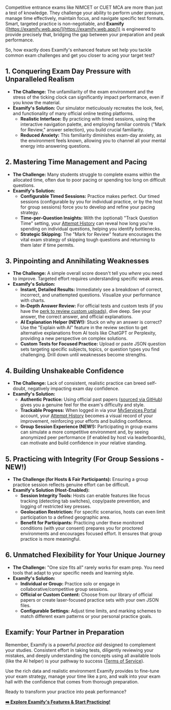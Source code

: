 Competitive entrance exams like NIMCET or CUET MCA are more than just a test of knowledge. They challenge your ability to perform under pressure, manage time effectively, maintain focus, and navigate specific test formats. Smart, targeted practice is non-negotiable, and **Examify** ([https://examify.web.app/](https://examify.web.app/)) is engineered to provide precisely that, bridging the gap between your preparation and peak performance.

So, how exactly does Examify's enhanced feature set help you tackle common exam challenges and get you closer to acing your target test?

## 1. Conquering Exam Day Pressure with Unparalleled Realism

*   **The Challenge:** The unfamiliarity of the exam environment and the stress of the ticking clock can significantly impact performance, even if you know the material.
*   **Examify's Solution:** Our simulator meticulously recreates the look, feel, and functionality of many official online testing platforms.
    *   **Realistic Interface:** By practicing with timed sessions, using the interactive navigation palette, and employing familiar controls ("Mark for Review," answer selection), you build crucial familiarity.
    *   **Reduced Anxiety:** This familiarity diminishes exam-day anxiety, as the environment feels known, allowing you to channel all your mental energy into answering questions.

<!-- Placeholder for Screenshot: Exam interface highlighting timer and palette -->
<!-- Example: ![Examify Timed Session](https://example.com/path/to/exam-timed-session.png "Practicing under timed conditions in Examify") -->

## 2. Mastering Time Management and Pacing

*   **The Challenge:** Many students struggle to complete exams within the allocated time, often due to poor pacing or spending too long on difficult questions.
*   **Examify's Solution:**
    *   **Configurable Timed Sessions:** Practice makes perfect. Our timed sessions (configurable by you for individual practice, or by the host for group sessions) force you to develop and refine your pacing strategy.
    *   **Time-per-Question Insights:** With the (optional) "Track Question Time" setting, your [Attempt History](/profile) can reveal how long you're spending on individual questions, helping you identify bottlenecks.
    *   **Strategic Skipping:** The "Mark for Review" feature encourages the vital exam strategy of skipping tough questions and returning to them later if time permits.

## 3. Pinpointing and Annihilating Weaknesses

*   **The Challenge:** A simple overall score doesn't tell you *where* you need to improve. Targeted effort requires understanding specific weak areas.
*   **Examify's Solution:**
    *   **Instant, Detailed Results:** Immediately see a breakdown of correct, incorrect, and unattempted questions. Visualize your performance with charts.
    *   **In-Depth Answer Review:** For official tests and custom tests (if you have the [perk to review custom uploads](https://bcaexamprep.web.app/perks)), dive deep. See your answer, the correct answer, and official explanations.
    *   **AI Explanation Helper (NEW!):** Stuck on why an answer is correct? Use the "Explain with AI" feature in the review section to get alternative explanations from AI tools like ChatGPT or Perplexity, providing a new perspective on complex solutions.
    *   **Custom Tests for Focused Practice:** Upload or paste JSON question sets targeting specific subjects, topics, or question types you find challenging. Drill down until weaknesses become strengths.

<!-- Placeholder for Screenshot: Review page showing a question, user's answer, correct answer, and AI explanation helper button -->
<!-- Example: ![Examify Review Page with AI Helper](https://example.com/path/to/review-ai-helper.png "Reviewing answers with AI assistance in Examify") -->

## 4. Building Unshakeable Confidence

*   **The Challenge:** Lack of consistent, realistic practice can breed self-doubt, negatively impacting exam day confidence.
*   **Examify's Solution:**
    *   **Authentic Practice:** Using official past papers ([sourced via GitHub](https://github.com/Samkarya/online-exam-questions)) gives you a genuine feel for the exam's difficulty and style.
    *   **Trackable Progress:** When logged in via your [MyServices Portal](https://bcaexamprep.web.app/) account, your [Attempt History](/profile) becomes a visual record of your improvement, reinforcing your efforts and building confidence.
    *   **Group Session Experience (NEW!):** Participating in group exams can simulate a more competitive environment and, by seeing anonymized peer performance (if enabled by host via leaderboards), can motivate and build confidence in your relative standing.

## 5. Practicing with Integrity (For Group Sessions - NEW!)

*   **The Challenge (for Hosts & Fair Participants):** Ensuring a group practice session reflects genuine effort can be difficult.
*   **Examify's Solution (Host-Enabled):**
    *   **Session Integrity Tools:** Hosts can enable features like focus tracking (detecting tab switches), copy/paste prevention, and logging of restricted key presses.
    *   **Geolocation Restriction:** For specific scenarios, hosts can even limit participation to a defined geographic area.
    *   **Benefit for Participants:** Practicing under these monitored conditions (with your consent) prepares you for proctored environments and encourages focused effort. It ensures that group practice is more meaningful.

## 6. Unmatched Flexibility for Your Unique Journey

*   **The Challenge:** "One size fits all" rarely works for exam prep. You need tools that adapt to your specific needs and learning style.
*   **Examify's Solution:**
    *   **Individual or Group:** Practice solo or engage in collaborative/competitive group sessions.
    *   **Official or Custom Content:** Choose from our library of official papers or create laser-focused practice sets with your own JSON files.
    *   **Configurable Settings:** Adjust time limits, and marking schemes to match different exam patterns or your personal practice goals.

## Examify: Your Partner in Preparation

Remember, Examify is a powerful *practice aid* designed to complement your studies. Consistent effort in taking tests, diligently reviewing your mistakes, and deeply understanding the concepts using all available tools (like the AI helper) is your pathway to success ([Terms of Service](/terms-of-service)).

Use the rich data and realistic environment Examify provides to fine-tune your exam strategy, manage your time like a pro, and walk into your exam hall with the confidence that comes from thorough preparation.

Ready to transform your practice into peak performance?

[**➡️ Explore Examify's Features & Start Practicing!**](https://examify.web.app/select-exam)
